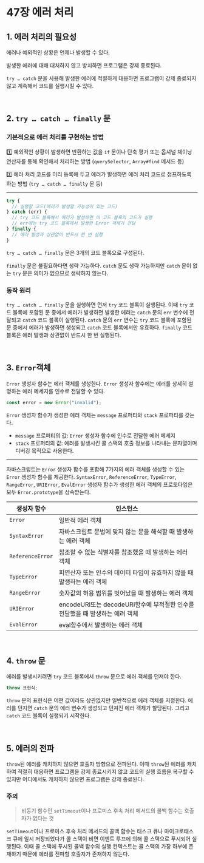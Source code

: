 # 47장 에러 처리

## 1. 에러 처리의 필요성

에러나 예외적인 상황은 언제나 발생할 수 있다.

발생한 에러에 대해 대처하지 않고 방치하면 프로그램은 강제 종료된다.

`try … catch` 문을 사용해 발생한 에러에 적절하게 대응하면 프로그램이 강제 종료되지 않고 계속해서 코드를 실행시킬 수 있다.

<br />

## 2. `try … catch … finally` 문

### 기본적으로 에러 처리를 구현하는 방법

1️⃣ 예외적인 상황이 발생하면 반환하는 값을 `if` 문이나 단축 평가 또는 옵셔널 체이닝 연산자를 통해 확인해서 처리하는 방법 (`querySelector`, `Array#find` 메서드 등)

2️⃣ 에러 처리 코드를 미리 등록해 두고 에러가 발생하면 에러 처리 코드로 점프하도록 하는 방법 (`try … catch … finally` 문 등)

---

```jsx
try {
  // 실행할 코드(에러가 발생할 가능성이 있는 코드)
} catch (err) {
  // try 코드 블록에서 에러가 발생하면 이 코드 블록의 코드가 실행
  // err에는 try 코드 블록에서 발생한 Error 객체가 전달
} finally {
  // 에러 발생과 상관없이 반드시 한 번 실행
}
```

`try … catch … finally` 문은 3개의 코드 블록으로 구성된다.

`finally` 문은 불필요하다면 생략 가능하다. `catch` 문도 생략 가능하지만 `catch` 문이 없는 `try` 문은 의미가 없으므로 생략하지 않는다.

### 동작 원리

`try … catch … finally` 문을 실행하면 먼저 `try` 코드 블록이 실행된다. 이때 `try` 코드 블록에 포함된 문 중에서 에러가 발생하면 발생한 에러는 `catch` 문의 `err` 변수에 전달되고 `catch` 코드 블록이 실행된다. `catch` 문의 `err` 변수는 `try` 코드 블록에 포함된 문 중에서 에러가 발생하면 생성되고 `catch` 코드 블록에서만 유효하다. `finally` 코드 블록은 에러 발생과 상관없이 반드시 한 번 실행된다.

<br />

## 3. `Error`객체

`Error` 생성자 함수는 에러 객체를 생성한다. `Error` 생성자 함수에는 에러를 상세히 설명하는 에러 메세지를 인수로 전달할 수 있다.

```jsx
const error = new Error("invalid");
```

`Error` 생성자 함수가 생성한 에러 객체는 `message` 프로퍼티와 `stack` 프로퍼티를 갖는다.

- `message` 프로퍼티의 값: `Error` 생성자 함수에 인수로 전달한 에러 메세지
- `stack` 프로퍼티의 값: 에러를 발생시킨 콜 스택의 호출 정보를 나타내는 문자열이며 디버깅 목적으로 사용한다.

---

자바스크립트는 `Error` 생성자 함수를 포함해 7가지의 에러 객체를 생성할 수 있는 `Error` 생성자 함수를 제공한다. `SyntaxError`, `ReferenceError`, `TypeError`, `RangeError`, `URIError`, `EvalError` 생성자 함수가 생성한 에러 객체의 프로토타입은 모두 `Error.prototype`을 상속받는다.

| 생성자 함수      | 인스턴스                                                                     |
| ---------------- | ---------------------------------------------------------------------------- |
| `Error`          | 일반적 에러 객체                                                             |
| `SyntaxError`    | 자바스크립트 문법에 맞지 않는 문을 해석할 때 발생하는 에러 객체              |
| `ReferenceError` | 참조할 수 없는 식별자를 참조했을 때 발생하는 에러 객체                       |
| `TypeError`      | 피연산자 또는 인수의 데이터 타입이 유효하지 않을 때 발생하는 에러 객체       |
| `RangeError`     | 숫자값의 허용 범위를 벗어났을 때 발생하는 에러 객체                          |
| `URIError`       | encodeURI또는 decodeURI함수에 부적절한 인수를 전달했을 때 발생하는 에러 객체 |
| `EvalError`      | eval함수에서 발생하는 에러 객체                                              |

<br />

## 4. `throw` 문

에러를 발생시키려면 `try` 코드 블록에서 `throw` 문으로 에러 객체를 던져야 한다.

```jsx
throw 표현식;
```

`throw` 문의 표현식은 어떤 값이라도 상관없지만 일반적으로 에러 객체를 지정한다. 에러를 던지면 `catch` 문의 에러 변수가 생성되고 던져진 에러 객체가 할당된다. 그리고 `catch` 코드 블록이 실행되기 시작한다.

<br />

## 5. 에러의 전파

`throw`된 에러를 캐치하지 않으면 호출자 방향으로 전파된다. 이때 `throw`된 에러를 캐치하여 적절히 대응하면 프로그램을 강제 종료시키지 않고 코드의 실행 흐름을 복구할 수 있지만 어디에서도 캐치하지 않으면 프로그램은 강제 종료된다.

### 주의

> 비동기 함수인 `setTimeout`이나 프로미스 후속 처리 메서드의 콜백 함수는 호출자가 없다는 것

`setTimeout`이나 프로미스 후속 처리 메서드의 콜백 함수는 태스크 큐나 마이크로태스크 큐에 일시 저장되었다가 콜 스택이 비면 이벤트 루프에 의해 콜 스택으로 푸시되어 실행된다. 이때 콜 스택에 푸시된 콜백 함수의 실행 컨텍스트는 콜 스택의 가장 하부에 존재하기 때문에 에러를 전파할 호출자가 존재하지 않는다.
